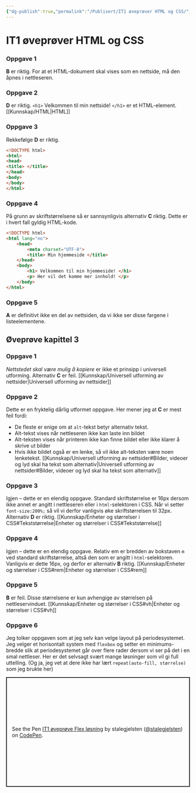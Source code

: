 ```yaml
---
{"dg-publish":true,"permalink":"/Publisert/IT1 øveprøver HTML og CSS/","title":"IT1 øveprøver HTML og CSS","tags":[null]}
---
```



# IT1 øveprøver HTML og CSS

### Oppgave 1
**B** er riktig. For at et HTML-dokument skal vises som en nettside, må den åpnes i nettleseren.

### Oppgave 2
**D** er riktig. `<h1>` Velkommen til min nettside! `</h1>` er et HTML-element. [[Kunnskap/HTML\|HTML]]

### Oppgave 3
Rekkefølge **D** er riktig.
```html
<!DOCTYPE html>
<html>
<head>
<title> </title>
</head>
<body>
</body>
</html>
```

### Oppgave 4
På grunn av skriftstørrelsene så er sannsynligvis alternativ **C** riktig. Dette er i hvert fall gyldig HTML-kode.
```html
<!DOCTYPE html>
<html lang="no">
    <head> 
        <meta charset="UTF-8">
        <title> Min hjemmeside </title>
    </head>
    <body>
        <h1> Velkommen til min hjemmeside! </h1>
        <p> Her vil det komme mer innhold! </p>
    </body>
</html>
```

### Oppgave 5
**A** er definitivt ikke en del av nettsiden, da vi ikke ser disse fargene i listeelementene.

## Øveprøve kapittel 3

### Oppgave 1
*Nettstedet skal være mulig å kopiere* er ikke et prinsipp i universell utforming. Alternativ **C** er feil. [[Kunnskap/Universell utforming av nettsider\|Universell utforming av nettsider]]

### Oppgave 2
Dette er en fryktelig dårlig utformet oppgave. Her mener jeg at **C** er mest feil fordi:
- De fleste er enige om at `alt`-tekst betyr alternativ tekst.
- Alt-tekst vises når nettleseren ikke kan laste inn bildet
- Alt-teksten vises når printeren ikke kan finne bildet eller ikke klarer å skrive ut bilder
- Hvis ikke bildet også er en lenke, så vil ikke alt-teksten være noen lenketekst.
[[Kunnskap/Universell utforming av nettsider#Bilder, videoer og lyd skal ha tekst som alternativ\|Universell utforming av nettsider#Bilder, videoer og lyd skal ha tekst som alternativ]]

### Oppgave 3
Igjen – dette er en elendig oppgave. Standard skriftstørrelse er 16px dersom ikke annet er angitt i nettleseren eller i `html`-selektoren i CSS. Når vi setter `font-size:200%;` så vil vi derfor vanligvis øke skriftstørrelsen til 32px. Alternativ **D** er riktig.
[[Kunnskap/Enheter og størrelser i CSS#Tekststørrelse\|Enheter og størrelser i CSS#Tekststørrelse]]

### Oppgave 4
Igjen – dette er en elendig oppgave. Relativ em er bredden av bokstaven `m` ved standard skriftstørrelse, altså den som er angitt i `html`-selektoren. Vanligvis er dette 16px, og derfor er alternativ **B** riktig.
[[Kunnskap/Enheter og størrelser i CSS#rem\|Enheter og størrelser i CSS#rem]]

### Oppgave 5
**B** er feil. Disse størrelsene er kun avhengige av størrelsen på nettleservinduet.
[[Kunnskap/Enheter og størrelser i CSS#vh\|Enheter og størrelser i CSS#vh]]

### Oppgave 6
Jeg tolker oppgaven som at jeg selv kan velge layout på periodesystemet. Jeg velger et horisontalt system med `flexbox` og setter en minimums-bredde slik at periodesystemet går over flere rader dersom vi ser på det i en smal nettleser. Her er det selvsagt svært mange løsninger som vil gi full uttelling. (Og ja, jeg vet at dere ikke har lært `repeat(auto-fill, størrelse)` som jeg brukte her)

<p class="codepen" data-height="300" data-default-tab="css,result" data-slug-hash="XWOJyWR" data-editable="true" data-user="stalegjelsten" style="height: 300px; box-sizing: border-box; display: flex; align-items: center; justify-content: center; border: 2px solid; margin: 1em 0; padding: 1em;">
	<span>See the Pen <a href="https://codepen.io/stalegjelsten/pen/XWOJyWR">
	IT1 øveprøve Flex løsning</a> by stalegjelsten (<a href="https://codepen.io/stalegjelsten">@stalegjelsten</a>)
	on <a href="https://codepen.io">CodePen</a>.</span>
</p>
<script async src="https://cpwebassets.codepen.io/assets/embed/ei.js"></script>
